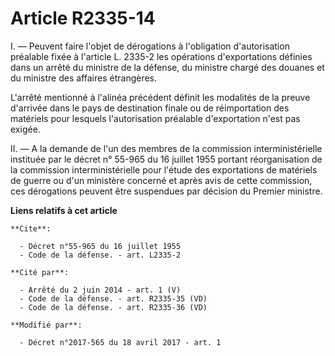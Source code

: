 # Article R2335-14

I. ― Peuvent faire l'objet de dérogations à l'obligation d'autorisation préalable fixée à l'article L. 2335-2 les opérations
d'exportations définies dans un arrêté du ministre de la défense, du ministre chargé des douanes et du ministre des affaires
étrangères.

L'arrêté mentionné à l'alinéa précédent définit les modalités de la preuve d'arrivée dans le pays de destination finale ou de
réimportation des matériels pour lesquels l'autorisation préalable d'exportation n'est pas exigée. 

II. ― A la demande de l'un des membres de la commission interministérielle instituée par le décret n° 55-965 du 16 juillet
1955 portant réorganisation de la commission interministérielle pour l'étude des exportations de matériels de guerre ou d'un
ministère concerné et après avis de cette commission, ces dérogations peuvent être suspendues par décision du Premier
ministre.

**Liens relatifs à cet article**

	**Cite**:

	  - Décret n°55-965 du 16 juillet 1955
	  - Code de la défense. - art. L2335-2

	**Cité par**:

	  - Arrêté du 2 juin 2014 - art. 1 (V)
	  - Code de la défense. - art. R2335-35 (VD)
	  - Code de la défense. - art. R2335-36 (VD)

	**Modifié par**:

	  - Décret n°2017-565 du 18 avril 2017 - art. 1

